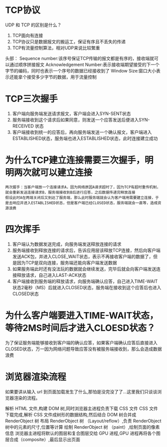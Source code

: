 # TCP协议

UDP 和 TCP 的区别是什么？
1. TCP面向有连接
2. TCP协议只是数据报文的搬运工，保证有序且不丢失的传递
3. TCP有流量控制算法，相对UDP来说比较繁重

头部：
    Sequence number:该序号保证TCP传输的报文都是有序的，接收端就可以通过顺序拼接报文
    Acknowledgement Number:表示接收端期望接受的下一个字节的编码，同时也表示一个序号的数据已经接收到了
    Window Size:窗口大小表示还能拿个接受多少字节的数据，用于流量控制

# TCP三次握手
1. 客户端向服务端发送请求报文，客户端会进入SYN-SENT状态
2. 服务端接收到这个请求后如果同意，则发送一个应答发送后便进入SYN-RECEIVED 状态
3. 客户端接收到统一的应答后，再向服务端发送一个确认报文，客户端进入ESTABLISHED状态，服务端也进入ESTABLISHED状态，此时连接建立成功

# 为什么TCP建立连接需要三次握手，明明两次就可以建立连接
    两次握手：当客户端放一个连接请求A，因为网络原因A请求超时了，因为TCP有超时重传机制，就会重新发送连接请求B，服务端接收到B后进行应答，之后数据传递完释放连接
    假设此时A在两端关闭后又到达了服务端，那么此时服务端就会认为客户端用需要建立连接，于是去响应并进入ESTABLISHED状态，但是客户端已经CLOSED状态，服务端就会一直等，造成资源浪费

# 四次挥手
1. 客户端认为数据发送完成，向服务端发送释放连接的请求
2. 服务端接收到释放连接的请求后，告诉应用层该释放TCP连接，然后向客户端发送ACK包，并进入CLOSE_WAIT状态，表示不再接收客户端的数据了，但是因为TCP是双向连接，服务端还能向客户端发送数据
3. 如果服务端此时还有没法玩的数据就会继续发送，完毕后就会向客户端发送连接释放请求，自己进入LAST-ACK状态
4. 客户端接收到服务端的释放请求，向服务端确认应答，自己进入TIME-WAIT状态2毫秒（MS）后就进入CLOSED状态，服务端在接收到这个应答后也进入CLOSED状态

# 为什么客户端要进入TIME-WAIT状态，等待2MS时间后才进入CLOESD状态？
为了保证服务端能够接收到客户端的确认应答，如果客户端确认应答后直接进入CLOSED状态，万一因为网络问题导致应答没有被服务端接收到，那么会造成数据浪费

# 浏览器渲染流程
如果要讲从输入 url 到页面加载发生了什么,那怕是没完没了了…这里我们只谈谈浏览器渲染的流程。

解析 HTML 文件,构建 DOM 树,同时浏览器主进程负责下载 CSS 文件
CSS 文件下载完成,解析 CSS 文件成树形的数据结构,然后结合 DOM 树合并成 RenderObject 树
布局 RenderObject 树 （Layout/reflow）,负责 RenderObject 树中的元素的尺寸,位置等计算
绘制 RenderObject 树 （paint）,绘制页面的像素信息
浏览器主进程将默认的图层和复合图层交给 GPU 进程,GPU 进程再将各个图层合成（composite）,最后显示出页面

